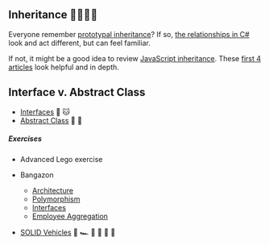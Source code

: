 ## Inheritance :family_man_woman_girl_boy:

Everyone remember [prototypal inheritance](https://stevebrownlee.keybase.pub/OLOO/assets/player/KeynoteDHTMLPlayer.html#0)?
If so, [the relationships in C#](https://github.com/nss-evening-cohort-06/bangazon-inc/blob/master/orientation/09_RELATIONSHIPS.md) look and act different, but can feel familiar.

If not, it might be a good idea to review [JavaScript inheritance](https://developer.mozilla.org/en-US/docs/Web/JavaScript/Inheritance_and_the_prototype_chain).
These [first 4 articles](https://developer.mozilla.org/en-US/docs/Learn/JavaScript/Objects/Basics) look helpful and in depth.

## Interface v. Abstract Class
- [Interfaces](https://github.com/nss-evening-cohort-06/bangazon-inc/blob/formatting/concepts/csharp-language/interfaces.md) :horse: :cat:
- [Abstract Class](https://docs.microsoft.com/en-us/dotnet/csharp/language-reference/keywords/abstract) :unicorn: :tiger:

##### Exercises

- Advanced Lego exercise

- Bangazon
	- [Architecture](https://github.com/nss-evening-cohort-06/bangazon-inc/blob/formatting/orientation/exercises/bangazon/BANGAZON_01.md)
	- [Polymorphism](https://github.com/nss-evening-cohort-06/bangazon-inc/blob/formatting/orientation/exercises/bangazon/BANGAZON_02.md)
	- [Interfaces](https://github.com/nss-evening-cohort-06/bangazon-inc/blob/formatting/orientation/exercises/bangazon/BANGAZON_04.md)
	- [Employee Aggregation](https://github.com/nss-evening-cohort-06/bangazon-inc/blob/formatting/orientation/exercises/bangazon/BANGAZON_05.md)
- [SOLID Vehicles](https://github.com/nss-evening-cohort-06/bangazon-inc/blob/master/orientation/exercises/11_INTERFACES.md) :blue_car: :racing_car: :police_car: :tractor: :articulated_lorry: :car:
